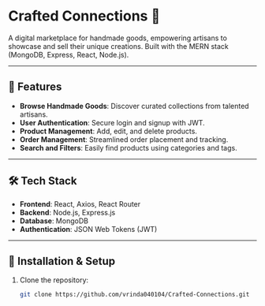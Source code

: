 # Crafted Connections 🎨

A digital marketplace for handmade goods, empowering artisans to showcase and sell their unique creations. Built with the MERN stack (MongoDB, Express, React, Node.js).

---

## 🌟 Features
- **Browse Handmade Goods**: Discover curated collections from talented artisans.
- **User Authentication**: Secure login and signup with JWT.
- **Product Management**: Add, edit, and delete products.
- **Order Management**: Streamlined order placement and tracking.
- **Search and Filters**: Easily find products using categories and tags.

---

## 🛠️ Tech Stack
- **Frontend**: React, Axios, React Router
- **Backend**: Node.js, Express.js
- **Database**: MongoDB
- **Authentication**: JSON Web Tokens (JWT)

---

## 🚀 Installation & Setup

1. Clone the repository:
   ```bash
   git clone https://github.com/vrinda040104/Crafted-Connections.git
